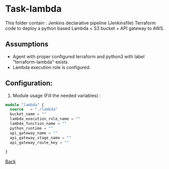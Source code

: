 # Task-lambda
This folder contain :
Jenkins declarative pipeline (Jenkinsfile)
Terraform code to deploy a python based Lambda + S3 bucket + API gateway to AWS.

## Assumptions

 - Agent with proper configured terraform and python3 with label "terraform-lambda" exists.
 - Lambda execution role is configured. 

## Configuration:
1. Module usage (Fill the needed variables) :

```terraform
module "lambda" {
  source   = "./lambda"
  bucket_name = ""
  lambda_execution_role_name = ""
  lambda_function_name = ""
  python_runtime = ""
  api_gateway_name = ""
  api_gateway_stage_name = ""
  api_gateway_route_key = ""
  
}
```

[Back](../README.md)
